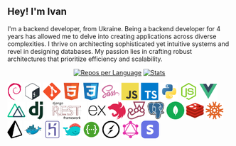 <h2 align="left">Hey! I'm Ivan </h2>

<div align="left">
<p> I'm a backend developer, from Ukraine. 
Being a backend developer for 4 years has allowed me to delve into creating applications across diverse complexities. 
I thrive on architecting sophisticated yet intuitive systems and revel in designing databases. 
My passion lies in crafting robust architectures that prioritize efficiency and scalability.
</p>
</div>


<div align="center">

[![Repos per Language](http://github-profile-summary-cards.vercel.app/api/cards/repos-per-language?username=mebius01&theme=default)](http://github.com/mebius01) [![Stats](http://github-profile-summary-cards.vercel.app/api/cards/stats?username=mebius01&theme=default)](http://github.com/mebius01)

</div>

<div align="left">
  <img src="https://raw.githubusercontent.com/mebius01/mebius01/main/img/debian.png" height="40" alt="debian" />
  <img src="https://raw.githubusercontent.com/mebius01/mebius01/main/img/bash.svg" height="40" alt="bash"/> 
  <img src="https://raw.githubusercontent.com/mebius01/mebius01/main/img/git.svg" height="40" alt="git" />
  <img src="https://raw.githubusercontent.com/mebius01/mebius01/main/img/html.svg" height="40" alt="html" /> 
  <img src="https://raw.githubusercontent.com/mebius01/mebius01/main/img/css.svg" height="40" alt="css" /> 
  <img src="https://raw.githubusercontent.com/mebius01/mebius01/main/img/sass.svg" height="40" alt="sass" /> 
  <img src="https://raw.githubusercontent.com/mebius01/mebius01/main/img/js.svg" height="40" alt="js" /> 
  <img src="https://raw.githubusercontent.com/mebius01/mebius01/main/img/ts.svg" height="40" alt="ts" /> 
  <img src="https://raw.githubusercontent.com/mebius01/mebius01/main/img/python.svg" height="40" alt="python" /> 
  <img src="https://raw.githubusercontent.com/mebius01/mebius01/main/img/node.svg" height="40" alt="nodejs" /> 
  <img src="https://raw.githubusercontent.com/mebius01/mebius01/main/img/vue.svg" height="40" alt="vuejs" /> 
  <img src="https://raw.githubusercontent.com/mebius01/mebius01/main/img/nuxt.svg" height="40" alt="nuxtjs" /> 
  <img src="https://raw.githubusercontent.com/mebius01/mebius01/main/img/django.svg" height="40" alt="django" /> 
  <img src="https://raw.githubusercontent.com/mebius01/mebius01/main/img/drf.png" height="40" alt="django rest framework"/>
  <img src="https://raw.githubusercontent.com/mebius01/mebius01/main/img/express.svg" height="40" alt="express" /> 
  <img src="https://raw.githubusercontent.com/mebius01/mebius01/main/img/nest.svg" height="40" alt="nestjs" /> 
  <img src="https://raw.githubusercontent.com/mebius01/mebius01/main/img/jest.svg" height="40" alt="jest" /> 
  <img src="https://raw.githubusercontent.com/mebius01/mebius01/main/img/pg.svg" height="40" alt="postgres" /> 
  <img src="https://raw.githubusercontent.com/mebius01/mebius01/main/img/mongodb.svg" height="40" alt="mongodb" />
  <img src="https://raw.githubusercontent.com/mebius01/mebius01/main/img/redis.svg" height="40" alt="redis" /> 
  <img src="https://raw.githubusercontent.com/mebius01/mebius01/main/img/knex.png" height="40" alt="knex" /> 
  <img src="https://raw.githubusercontent.com/mebius01/mebius01/main/img/prisma.png" height="40" alt="prisma" />
  <img src="https://raw.githubusercontent.com/mebius01/mebius01/main/img/docker.svg" height="40" alt="docker" /> 
  <img src="https://raw.githubusercontent.com/mebius01/mebius01/main/img/heroku.svg" height="40" alt="heroku" /> 
  <img src="https://raw.githubusercontent.com/mebius01/mebius01/main/img/dokku.png" height="40" alt="dokku" />
  <img src="https://raw.githubusercontent.com/mebius01/mebius01/main/img/swagger.png" height="40" alt="swagger" />
  <img src="https://raw.githubusercontent.com/mebius01/mebius01/main/img/socketio.png" height="40" alt="websocket" />
  <img src="https://raw.githubusercontent.com/mebius01/mebius01/main/img/graphql.png" height="40" alt="graphql" />
  <img src="https://raw.githubusercontent.com/mebius01/mebius01/main/img/stripe.webp" height="40" alt="stripe" />
</div>

